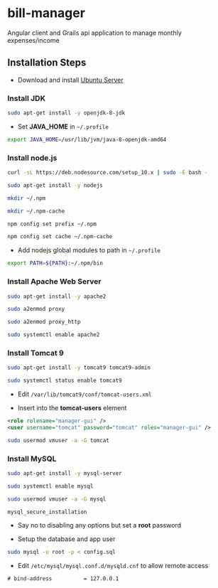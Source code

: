 bill-manager
=============

Angular client and Grails api application to manage monthly expenses/income

## Installation Steps

* Download and install [Ubuntu Server](https://ubuntu.com/download/server)

### Install JDK

```bash
sudo apt-get install -y openjdk-8-jdk
```

* Set **JAVA_HOME** in `~/.profile`
```bash
export JAVA_HOME=/usr/lib/jvm/java-8-openjdk-amd64
```

### Install node.js

```bash
curl -sL https://deb.nodesource.com/setup_10.x | sudo -E bash -

sudo apt-get install -y nodejs

mkdir ~/.npm

mkdir ~/.npm-cache

npm config set prefix ~/.npm

npm config set cache ~/.npm-cache
```

* Add nodejs global modules to path in `~/.profile`

```bash
export PATH=${PATH}:~/.npm/bin
```

### Install Apache Web Server

```bash
sudo apt-get install -y apache2

sudo a2enmod proxy

sudo a2enmod proxy_http

sudo systemctl enable apache2
```

### Install Tomcat 9

``` bash
sudo apt-get install -y tomcat9 tomcat9-admin

sudo systemctl status enable tomcat9
```

* Edit `/var/lib/tomcat9/conf/tomcat-users.xml`

* Insert into the **tomcat-users** element

```xml
<role rolename="manager-gui" />
<user username="tomcat" password="tomcat" roles="manager-gui" />
```

```bash
sudo usermod vmuser -a -G tomcat
```

### Install MySQL

```bash
sudo apt-get install -y mysql-server

sudo systemctl enable mysql

sudo usermod vmuser -a -G mysql

mysql_secure_installation
```

* Say no to disabling any options but set a **root** password

* Setup the database and app user

```bash
sudo mysql -u root -p < config.sql
```
* Edit `/etc/mysql/mysql.conf.d/mysqld.cnf` to allow remote access

```
# bind-address          = 127.0.0.1
```